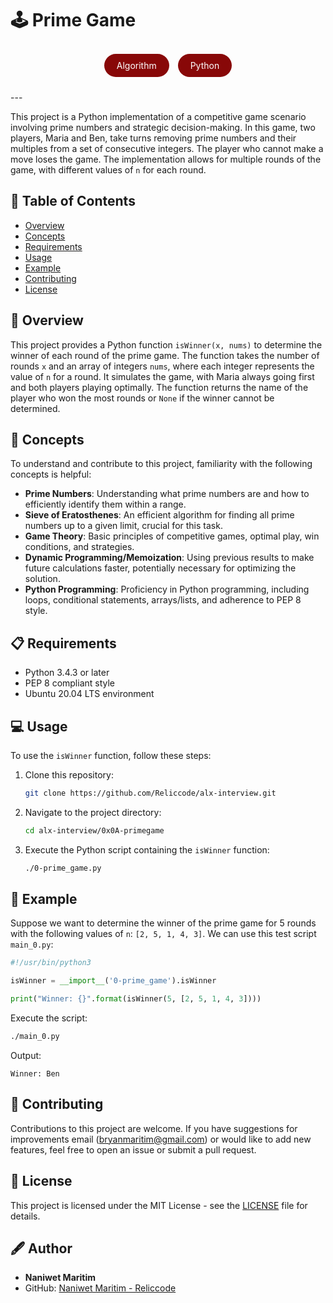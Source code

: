 # 🕹️ Prime Game
</br>
<div align="center">
    <a href="#" style="background-color: #880808; color: white; padding: 10px 20px; border-radius: 20px; text-decoration: none; margin-right: 10px;">Algorithm</a>
    <a href="#" style="background-color: #880808; color: white; padding: 10px 20px; border-radius: 20px; text-decoration: none;">Python</a>
</div>  
<br/><br/>
---



This project is a Python implementation of a competitive game scenario involving prime numbers and strategic decision-making. In this game, two players, Maria and Ben, take turns removing prime numbers and their multiples from a set of consecutive integers. The player who cannot make a move loses the game. The implementation allows for multiple rounds of the game, with different values of `n` for each round.

## 📑  Table of Contents

- [Overview](#overview)
- [Concepts](#concepts)
- [Requirements](#requirements)
- [Usage](#usage)
- [Example](#example)
- [Contributing](#contributing)
- [License](#license)

## 🔭 Overview

This project provides a Python function `isWinner(x, nums)` to determine the winner of each round of the prime game. The function takes the number of rounds `x` and an array of integers `nums`, where each integer represents the value of `n` for a round. It simulates the game, with Maria always going first and both players playing optimally. The function returns the name of the player who won the most rounds or `None` if the winner cannot be determined.

## 🧠 Concepts

To understand and contribute to this project, familiarity with the following concepts is helpful:

- **Prime Numbers**: Understanding what prime numbers are and how to efficiently identify them within a range.
- **Sieve of Eratosthenes**: An efficient algorithm for finding all prime numbers up to a given limit, crucial for this task.
- **Game Theory**: Basic principles of competitive games, optimal play, win conditions, and strategies.
- **Dynamic Programming/Memoization**: Using previous results to make future calculations faster, potentially necessary for optimizing the solution.
- **Python Programming**: Proficiency in Python programming, including loops, conditional statements, arrays/lists, and adherence to PEP 8 style.

## 📋 Requirements

- Python 3.4.3 or later
- PEP 8 compliant style
- Ubuntu 20.04 LTS environment

## 💻 Usage

To use the `isWinner` function, follow these steps:

1. Clone this repository:

    ```bash
    git clone https://github.com/Reliccode/alx-interview.git
    ```

2. Navigate to the project directory:

    ```bash
    cd alx-interview/0x0A-primegame
    ```

3. Execute the Python script containing the `isWinner` function:

    ```bash
    ./0-prime_game.py
    ```

## 🚀 Example

Suppose we want to determine the winner of the prime game for 5 rounds with the following values of `n`: `[2, 5, 1, 4, 3]`. We can use this test script `main_0.py`:

```python
#!/usr/bin/python3

isWinner = __import__('0-prime_game').isWinner

print("Winner: {}".format(isWinner(5, [2, 5, 1, 4, 3])))
```

Execute the script:

```bash
./main_0.py
```

Output:
```
Winner: Ben
```

## 🤝 Contributing

Contributions to this project are welcome. If you have suggestions for improvements email (bryanmaritim@gmail.com) or would like to add new features, feel free to open an issue or submit a pull request.

## 📜 License

This project is licensed under the MIT License - see the [LICENSE](LICENSE) file for details.


## 🖋️ Author

- **Naniwet Maritim**
- GitHub: [Naniwet Maritim - Reliccode](https://github.com/Reliccode)
